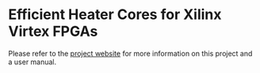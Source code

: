# Efficient Heater Cores for Xilinx Virtex FPGAs

Please refer to the [project website](http://www.epics-project.eu/fpga-heater) for more information on this project and a user manual.
